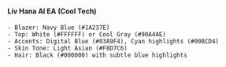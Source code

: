 #### Liv Hana AI EA (Cool Tech)

```
- Blazer: Navy Blue (#1A237E)
- Top: White (#FFFFFF) or Cool Gray (#90A4AE)
- Accents: Digital Blue (#03A9F4), Cyan highlights (#00BCD4)
- Skin Tone: Light Asian (#F8D7C6)
- Hair: Black (#000000) with subtle blue highlights
```
